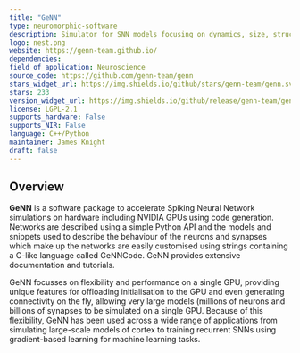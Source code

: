 ```yaml
---
title: "GeNN"
type: neuromorphic-software
description: Simulator for SNN models focusing on dynamics, size, structure of neural systems, not on individual neuron morphology.
logo: nest.png
website: https://genn-team.github.io/
dependencies: 
field_of_application: Neuroscience
source_code: https://github.com/genn-team/genn
stars_widget_url: https://img.shields.io/github/stars/genn-team/genn.svg?style=social
stars: 233
version_widget_url: https://img.shields.io/github/release/genn-team/genn.svg?label=github%20release
license: LGPL-2.1
supports_hardware: False
supports_NIR: False
language: C++/Python
maintainer: James Knight
draft: false
---
```


## Overview
**GeNN** is a software package to accelerate Spiking Neural Network simulations 
on hardware including NVIDIA GPUs using code generation. Networks are described using a simple Python API and the models and snippets used to describe the behaviour of the neurons and synapses which make up the networks are easily customised using strings containing a C-like language called GeNNCode. GeNN provides extensive documentation and tutorials.

GeNN focusses on flexibility and performance on a single GPU, providing unique features for offloading initialisation to the GPU and even generating connectivity on the fly, allowing very large models (millions of neurons and billions of synapses to be simulated on a single GPU.
Because of this flexibility, GeNN has been used across a wide range of applications from simulating large-scale models of cortex to training recurrent SNNs using gradient-based learning for machine learning tasks.
